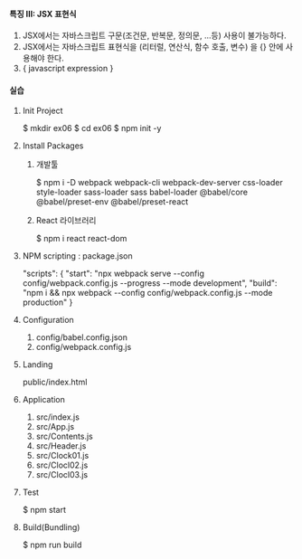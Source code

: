 #### 특징 III: JSX 표현식 
1. JSX에서는 자바스크립트 구문(조건문, 반복문, 정의문, ...등) 사용이 불가능하다.
2. JSX에서는 자바스크립트 표현식을 (리터럴, 연산식, 함수 호출, 변수) 을 {} 안에 사용해야 한다. 
3. { javascript expression }


#### 실습
1. Init Project

    $ mkdir ex06
    $ cd ex06
    $ npm init -y 

2. Install Packages
   
   1) 개발툴
   
        $ npm i -D webpack webpack-cli webpack-dev-server css-loader style-loader sass-loader sass babel-loader @babel/core @babel/preset-env @babel/preset-react

   2) React 라이브러리

        $ npm i react react-dom


3. NPM scripting : package.json

    "scripts": {
        "start": "npx webpack serve --config config/webpack.config.js --progress --mode development",
        "build": "npm i && npx webpack --config config/webpack.config.js --mode production"
    } 

4. Configuration

    1) config/babel.config.json
    2) config/webpack.config.js

5. Landing

    public/index.html

6. Application
    
    1) src/index.js
    2) src/App.js
    3) src/Contents.js
    4) src/Header.js
    5) src/Clock01.js
    6) src/Clocl02.js
    7) src/Clocl03.js
   
7. Test

    $ npm start

8. Build(Bundling)

    $ npm run build